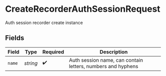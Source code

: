 # CreateRecorderAuthSessionRequest

Auth session recorder create instance


## Fields

| Field                                                       | Type                                                        | Required                                                    | Description                                                 |
| ----------------------------------------------------------- | ----------------------------------------------------------- | ----------------------------------------------------------- | ----------------------------------------------------------- |
| `name`                                                      | *string*                                                    | :heavy_check_mark:                                          | Auth session name, can contain letters, numbers and hyphens |
